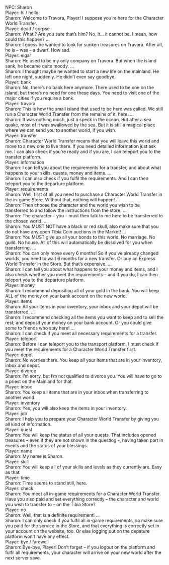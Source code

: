 NPC: Sharon  
Player: hi / hello  
Sharon: Welcome to Travora, Player! I suppose you’re here for the Character World Transfer.  
Player: dead / corpse  
Sharon: What!? Are you sure that’s him? No, it… it cannot be. I mean, how could this happen? …  
Sharon: I guess he wanted to look for sunken treasures on Travora. After all, he is – was – a dwarf. <sigh> How sad.  
Player: elgar  
Sharon: <sigh> He used to be my only company on Travora. But when the island sank, he became quite moody. …  
Sharon: I thought maybe he wanted to start a new life on the mainland. He left one night, suddenly. He didn’t even say goodbye.  
Player: bank  
Sharon: No, there’s no bank here anymore. There used to be one on the island, but there’s no need for one these days. You need to visit one of the major cities if you require a bank.  
Player: travora  
Sharon: This is how the small island that used to be here was called. We still run a Character World Transfer from the remains of it, here. …  
Sharon: It was nothing much, just a speck in the ocean. But after a sea quake, most of it was swallowed by the sea. But it is still a magical place where we can send you to another world, if you wish.  
Player: transfer  
Sharon: Character World Transfer means that you will leave this world and move to a new one to live there. If you need detailed information just ask me. I can also check if you’re ready and if you are, I can teleport you to the transfer platform.  
Player: information  
Sharon: I can tell you about the requirements for a transfer, and about what happens to your skills, quests, money and items. …  
Sharon: I can also check if you fulfil the requirements. And I can then teleport you to the departure platform.  
Player: requirements  
Sharon: Well, first of all you need to purchase a Character World Transfer in the in-game Store. Without that, nothing will happen! …  
Sharon: Then choose the character and the world you wish to be transferred to and follow the instructions from the store. …  
Sharon: The character – you – must then talk to me here to be transferred to the chosen world. …  
Sharon: You MUST NOT have a black or red skull, also make sure that you do not have any open Tibia Coin auctions in the Market! …  
Sharon: You MUST give up all your bonds to this world. No marriage. No guild. No house. All of this will automatically be dissolved for you when transferring. …  
Sharon: You can only move every 6 months! So if you’ve already changed worlds, you need to wait 6 months for a new transfer. Or buy an Express World Transfer in the Store. But that’s expensive. …  
Sharon: I can tell you about what happens to your money and items, and I also check whether you meet the requirements – and if you do, I can then teleport you to the departure platform.  
Player: money  
Sharon: I recommend depositing all of your gold in the bank. You will keep ALL of the money on your bank account on the new world.  
Player: items  
Sharon: All your items in your inventory, your inbox and your depot will be transferred. …  
Sharon: I recommend checking all the items you want to keep and to sell the rest; and deposit your money on your bank account. Or you could give some to friends who stay here! …  
Sharon: I can check if you meet all necessary requirements for a transfer.  
Player: teleport  
Sharon: Before I can teleport you to the transport platform, I must check if you meet the requirements for a Character World Transfer first.  
Player: depot  
Sharon: No worries there. You keep all your items that are in your inventory, inbox and depot.  
Player: divorce  
Sharon: I’m sorry, but I’m not qualified to divorce you. You will have to go to a priest on the Mainland for that.  
Player: inbox  
Sharon: You keep all items that are in your inbox when transferring to another world.  
Player: inventory  
Sharon: Yes, you will also keep the items in your inventory.  
Player: job  
Sharon: I help you to prepare your Character World Transfer by giving you all kind of information.  
Player: quest  
Sharon: You will keep the status of all your quests. That includes opened treasures – even if they are not shown in the questlog -, having taken part in events and the status of your blessings.  
Player: name  
Sharon: My name is Sharon.  
Player: skill  
Sharon: You will keep all of your skills and levels as they currently are. Easy as that.  
Player: time  
Sharon: <sigh> Time seems to stand still, here.  
Player: check  
Sharon: You meet all in-game requirements for a Character World Transfer. Have you also paid and set everything correctly – the character and world you wish to transfer to – on the Tibia Store?  
Player: no  
Sharon: Well, that is a definite requirement! …  
Sharon: I can only check if you fulfil all in-game requirements, so make sure you paid for the service in the Store, and that everything is correctly set in your account on the website, too. Or else logging out on the depature platform won’t have any effect.  
Player: bye / farewell  
Sharon: Bye-bye, Player! Don’t forget – if you logout on the platform and fulfil all requirements, your character will arrive on your new world after the next server save.  
